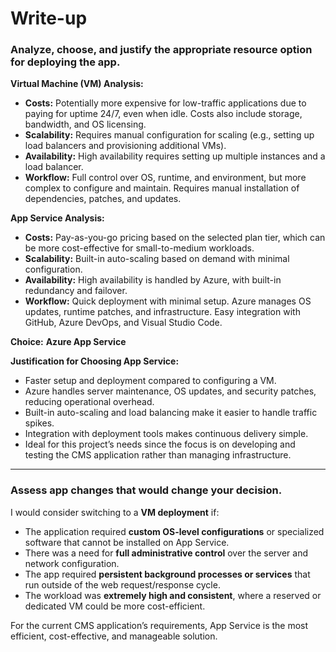# Write-up

### Analyze, choose, and justify the appropriate resource option for deploying the app.

**Virtual Machine (VM) Analysis:**

- **Costs:** Potentially more expensive for low-traffic applications due to paying for uptime 24/7, even when idle. Costs also include storage, bandwidth, and OS licensing.
- **Scalability:** Requires manual configuration for scaling (e.g., setting up load balancers and provisioning additional VMs).
- **Availability:** High availability requires setting up multiple instances and a load balancer.
- **Workflow:** Full control over OS, runtime, and environment, but more complex to configure and maintain. Requires manual installation of dependencies, patches, and updates.

**App Service Analysis:**

- **Costs:** Pay-as-you-go pricing based on the selected plan tier, which can be more cost-effective for small-to-medium workloads.
- **Scalability:** Built-in auto-scaling based on demand with minimal configuration.
- **Availability:** High availability is handled by Azure, with built-in redundancy and failover.
- **Workflow:** Quick deployment with minimal setup. Azure manages OS updates, runtime patches, and infrastructure. Easy integration with GitHub, Azure DevOps, and Visual Studio Code.

**Choice:** **Azure App Service**

**Justification for Choosing App Service:**

- Faster setup and deployment compared to configuring a VM.
- Azure handles server maintenance, OS updates, and security patches, reducing operational overhead.
- Built-in auto-scaling and load balancing make it easier to handle traffic spikes.
- Integration with deployment tools makes continuous delivery simple.
- Ideal for this project’s needs since the focus is on developing and testing the CMS application rather than managing infrastructure.

---

### Assess app changes that would change your decision.

I would consider switching to a **VM deployment** if:

- The application required **custom OS-level configurations** or specialized software that cannot be installed on App Service.
- There was a need for **full administrative control** over the server and network configuration.
- The app required **persistent background processes or services** that run outside of the web request/response cycle.
- The workload was **extremely high and consistent**, where a reserved or dedicated VM could be more cost-efficient.

For the current CMS application’s requirements, App Service is the most efficient, cost-effective, and manageable solution.
